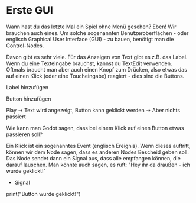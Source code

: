 # Erste GUI

Wann hast du das letzte Mal ein Spiel ohne Menü gesehen? Eben! Wir brauchen auch eines. Um solche sogenannten Benutzeroberflächen - oder englisch Graphical User Interface (GUI) - zu bauen, benötigt man die Control-Nodes.

Davon gibt es sehr viele. Für das Anzeigen von Text gibt es z.B. das Label. Wenn du eine Texteingabe brauchst, kannst du TextEdit verwenden. Oftmals braucht man aber auch einen Knopf zum Drücken, also etwas das auf einen Klick (oder eine Toucheingabe) reagiert - dies sind die Buttons.

Label hinzufügen

Button hinzufügen

Play -> Text wird angezeigt, Button kann geklickt werden -> Aber nichts passiert

Wie kann man Godot sagen, dass bei einem Klick auf einen Button etwas passieren soll?

Ein Klick ist ein sogenanntes Event (englisch Ereignis). Wenn dieses auftritt, können wir dem Node sagen, dass es anderen Nodes Bescheid geben soll. Das Node sendet dann ein Signal aus, dass alle empfangen können, die darauf lauschen. Man könnte auch sagen, es ruft: "Hey ihr da draußen - ich wurde geklickt!"

- Signal

print("Button wurde geklickt!")
